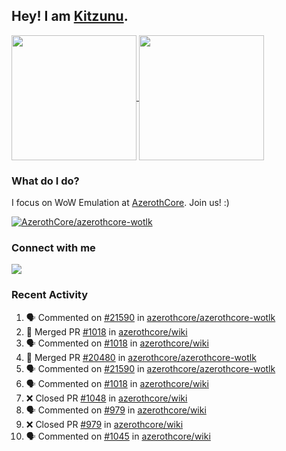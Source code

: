 ## Hey! I am [Kitzunu](https://Github.com/Kitzunu).

<!--
[![Kitzunu's Github stats](https://github-readme-stats.vercel.app/api?username=kitzunu&theme=github_dark&show_icons=true&number_format=long)](https://github.com/Kitzunu)

[![Kitzunu's Language stats](https://github-readme-stats.vercel.app/api/top-langs/?username=Kitzunu&layout=donut&theme=github_dark)](https://github.com/Kitzunu)
-->

<a href="https://github.com/Kitzunu">
  <img height=200 align="center" src="https://github-readme-stats.vercel.app/api?username=kitzunu&theme=github_dark&show_icons=true&number_format=long" />
</a>
<a href="https://github.com/Kitzunu">
  <img height=200 align="center" src="https://github-readme-stats.vercel.app/api/top-langs/?username=Kitzunu&layout=donut&theme=github_dark" />
</a>

### What do I do?

I focus on WoW Emulation at [AzerothCore](https://github.com/AzerothCore). Join us! :)

[![AzerothCore/azerothcore-wotlk](https://github-readme-stats.vercel.app/api/pin/?username=AzerothCore&repo=azerothcore-wotlk&theme=github_dark&show_owner=true)](https://github.com/azerothcore/azerothcore-wotlk)

### Connect with me
[![](https://img.shields.io/badge/AzerothCore%20Discord-Connect%20with%20me!-green)](https://discord.com/invite/gkt4y2x)

### Recent Activity

<!--START_SECTION:activity-->
1. 🗣 Commented on [#21590](https://github.com/azerothcore/azerothcore-wotlk/pull/21590#issuecomment-2692486267) in [azerothcore/azerothcore-wotlk](https://github.com/azerothcore/azerothcore-wotlk)
2. 🎉 Merged PR [#1018](https://github.com/azerothcore/wiki/pull/1018) in [azerothcore/wiki](https://github.com/azerothcore/wiki)
3. 🗣 Commented on [#1018](https://github.com/azerothcore/wiki/pull/1018#issuecomment-2692469477) in [azerothcore/wiki](https://github.com/azerothcore/wiki)
4. 🎉 Merged PR [#20480](https://github.com/azerothcore/azerothcore-wotlk/pull/20480) in [azerothcore/azerothcore-wotlk](https://github.com/azerothcore/azerothcore-wotlk)
5. 🗣 Commented on [#21590](https://github.com/azerothcore/azerothcore-wotlk/pull/21590#issuecomment-2692468463) in [azerothcore/azerothcore-wotlk](https://github.com/azerothcore/azerothcore-wotlk)
6. 🗣 Commented on [#1018](https://github.com/azerothcore/wiki/pull/1018#issuecomment-2677108441) in [azerothcore/wiki](https://github.com/azerothcore/wiki)
7. ❌ Closed PR [#1048](https://github.com/azerothcore/wiki/pull/1048) in [azerothcore/wiki](https://github.com/azerothcore/wiki)
8. 🗣 Commented on [#979](https://github.com/azerothcore/wiki/pull/979#issuecomment-2677101217) in [azerothcore/wiki](https://github.com/azerothcore/wiki)
9. ❌ Closed PR [#979](https://github.com/azerothcore/wiki/pull/979) in [azerothcore/wiki](https://github.com/azerothcore/wiki)
10. 🗣 Commented on [#1045](https://github.com/azerothcore/wiki/pull/1045#issuecomment-2677100849) in [azerothcore/wiki](https://github.com/azerothcore/wiki)
<!--END_SECTION:activity-->

